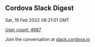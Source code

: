## Cordova Slack Digest
Sat, 19 Feb 2022 08:21:01 GMT

[User count: 4687](https://cordova.slack.com/)


Join the conversation at [slack.cordova.io](http://slack.cordova.io/)
